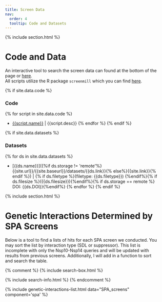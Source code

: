 ```yaml
---
title: Screen Data
nav:
  order: 4
  tooltip: Code and Datasets
---
```

{% include section.html %}
# <i class="fas fa-microscope"></i> Code and Data
An interactive tool to search the screen data can found at the bottom of the page or [here](#-genetic-interactions-determined-by-spa-screens).
<br> All scripts utilize the R package `screenmill` which you can find [here](https://https://github.com/EricEdwardBryant/screenmill).


{% if site.data.code %}

### Code
{% for script in site.data.code %}
* [{{script.name}}]({{site.url}}/{{site.baseurl}}/code/{{script.name}})
  \| {{script.desc}}
{% endfor %}
{% endif %}

{% if site.data.datasets %}
### Datasets
{% for ds in site.data.datasets %}
* [{{ds.name}}]({%if ds.storage !=
  'remote'%}{{site.url}}/{{site.baseurl}}/datasets/{{ds.link}}{%
  else%}{{site.link}}{% endif %}) \| {% if ds.filetype %}(filetype:
  {{ds.filetype}}) {%endif%}{% if ds.filesize %}({{ds.filesize}}){%endif%}{%
  if ds.storage == remote %} DOI: {{ds.DOI}}{%endif%}
{% endfor %}
{% endif %}

{% include section.html %}
# <i class="fas fa-table"></i> Genetic Interactions Determined by SPA Screens

Below is a tool to find a lists of hits for each SPA screen we conducted. You may sort the list by interaction type (SDL or suppressor). This list is incomplete with only the Nsp10-Nsp14 queries and will be updated with results from previous screens. Additionally, I will add in a function to sort and search the table.

{% comment %}
{% include search-box.html %}

{% include search-info.html %}
{% endcomment %}

{% include genetic-interactions-list.html data="SPA_screens" component='spa' %}
